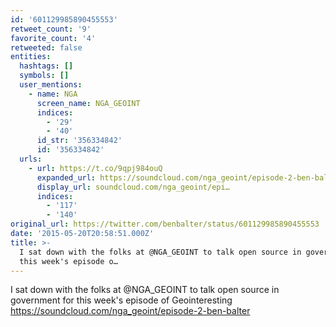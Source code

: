 ```yaml
---
id: '601129985890455553'
retweet_count: '9'
favorite_count: '4'
retweeted: false
entities:
  hashtags: []
  symbols: []
  user_mentions:
    - name: NGA
      screen_name: NGA_GEOINT
      indices:
        - '29'
        - '40'
      id_str: '356334842'
      id: '356334842'
  urls:
    - url: https://t.co/9qpj984ouQ
      expanded_url: https://soundcloud.com/nga_geoint/episode-2-ben-balter
      display_url: soundcloud.com/nga_geoint/epi…
      indices:
        - '117'
        - '140'
original_url: https://twitter.com/benbalter/status/601129985890455553
date: '2015-05-20T20:58:51.000Z'
title: >-
  I sat down with the folks at @NGA_GEOINT to talk open source in government for
  this week's episode o…
---
```


I sat down with the folks at @NGA_GEOINT to talk open source in government for this week's episode of Geointeresting https://soundcloud.com/nga_geoint/episode-2-ben-balter